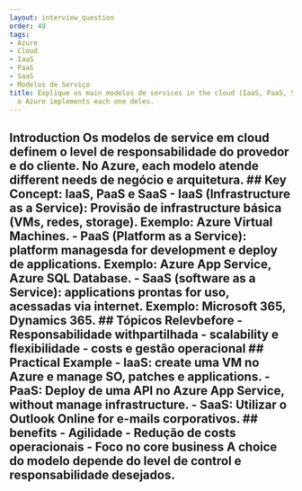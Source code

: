 ```yaml
---
layout: interview_question
order: 49
tags:
- Azure
- Cloud
- IaaS
- PaaS
- SaaS
- Modelos de Serviço
title: Explique os main modelos de services in the cloud (IaaS, PaaS, SaaS) e How
  o Azure implements each one deles.
---
```


## Introduction Os modelos de service em cloud definem o level de responsabilidade do provedor e do cliente. No Azure, each modelo atende different needs de negócio e arquitetura. ## Key Concept: IaaS, PaaS e SaaS - **IaaS (Infrastructure as a Service)**: Provisão de infrastructure básica (VMs, redes, storage). Exemplo: Azure Virtual Machines. - **PaaS (Platform as a Service)**: platform managesda for development e deploy de applications. Exemplo: Azure App Service, Azure SQL Database. - **SaaS (software as a Service)**: applications prontas for uso, acessadas via internet. Exemplo: Microsoft 365, Dynamics 365. ## Tópicos Relevbefore - **Responsabilidade withpartilhada** - **scalability e flexibilidade** - **costs e gestão operacional** ## Practical Example - **IaaS**: create uma VM no Azure e manage SO, patches e applications. - **PaaS**: Deploy de uma API no Azure App Service, without manage infrastructure. - **SaaS**: Utilizar o Outlook Online for e-mails corporativos. ## benefits - **Agilidade** - **Redução de costs operacionais** - **Foco no core business** A choice do modelo depende do level de control e responsabilidade desejados.